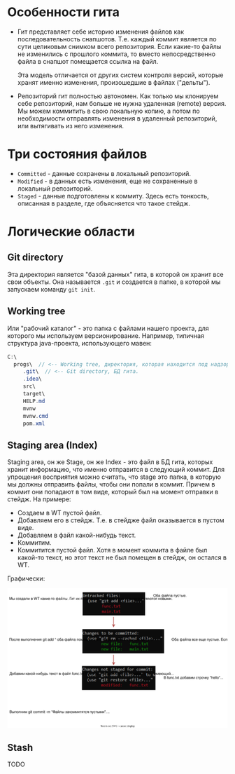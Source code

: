 # Особенности гита

* Гит представляет себе историю изменения файлов как последовательность снапшотов. Т.е. каждый коммит является по сути целиковым снимком всего репозитория. Если какие-то файлы не изменились с прошлого коммита, то вместо непосредственно файла в снапшот помещается ссылка на файл.

  Эта модель отличается от других систем контроля версий, которые хранят именно изменения, произошедшие в файлах ("дельты").

* Репозиторий гит полностью автономен. Как только мы клонируем себе репозиторий, нам больше не нужна удаленная (remote) версия. Мы можем коммитить в свою локальную копию, а потом по необходимости отправлять изменения в удаленный репозиторий, или вытягивать из него изменения.



# Три состояния файлов

* `Committed` - данные сохранены в локальный репозиторий.
* `Modified` - в данных есть изменения, еще не сохраненные в локальный репозиторий.
* `Staged` - данные подготовлены к коммиту. Здесь есть тонкость, описанная в разделе, где объясняется что такое стейдж.

# Логические области

## Git directory

Эта директория является "базой данных" гита, в которой он хранит все свои объекты. Она называется `.git` и создается в папке, в которой мы запускаем команду `git init`.

## Working tree

Или "рабочий каталог" - это папка с файлами нашего проекта, для которого мы используем версионирование. Например, типичная структура java-проекта, использующего мавен:

```java
C:\
  progs\  // <-- Working tree, директория, которая находится под надзором гита.
     .git\  // <-- Git directory, БД гита.
     .idea\
     src\
     target\
     HELP.md
     mvnw
     mvnw.cmd
     pom.xml
```

## Staging area (Index)

Staging area, он же Stage, он же Index - это файл в БД гита, которых хранит информацию, что именно отправится в следующий коммит. Для упрощения восприятия можно считать, что stage это папка, в которую мы должны отправить файлы, чтобы они попали в коммит. Причем в коммит они попадают в том виде, который был на момент отправки в стейдж. На примере:

* Создаем в WT пустой файл.
* Добавляем его в стейдж. Т.е. в стейдже файл оказывается в пустом виде.
* Добавляем в файл какой-нибудь текст.
* Коммитим.
* Коммитится пустой файл. Хотя в момент коммита в файле был какой-то текст, но этот текст не был помещен в стейдж, он остался в WT.

Графически:

![file-status-transition.drawio](img/file-status-transition.drawio.svg)

## Stash

TODO

